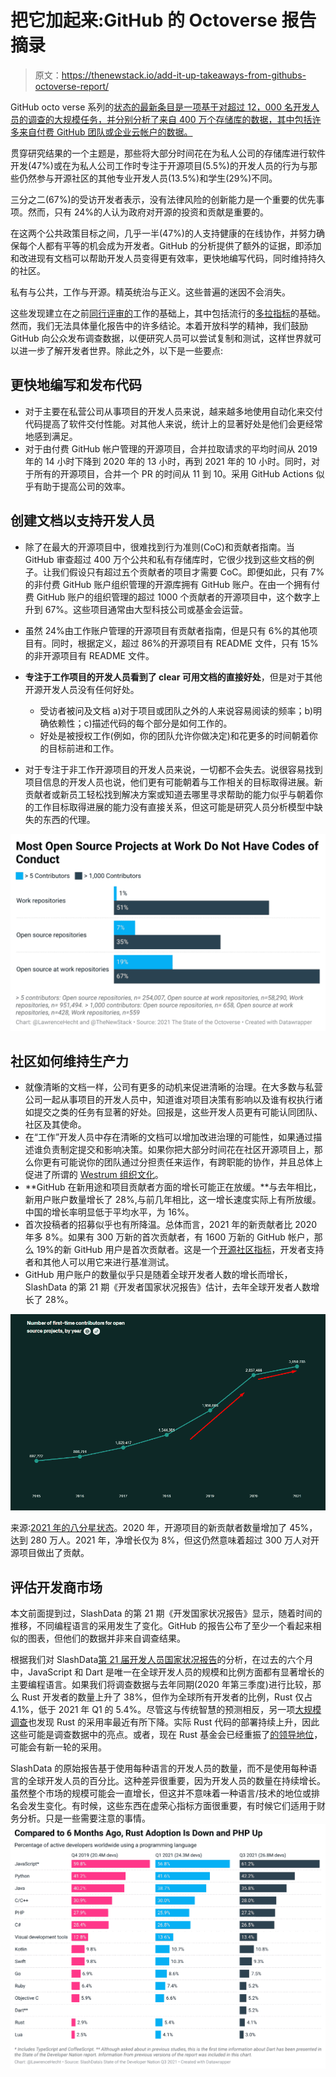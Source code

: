 # 把它加起来:GitHub 的 Octoverse 报告摘录

> 原文：<https://thenewstack.io/add-it-up-takeaways-from-githubs-octoverse-report/>

GitHub octo verse 系列的[状态的最新条目是一项基于对超过 12，000 名开发人员的调查的大规模任务，并分别分析了来自 400 万个存储库的数据，其中包括许多来自付费 GitHub 团队或企业云帐户的数据。](https://octoverse.github.com/)

贯穿研究结果的一个主题是，那些将大部分时间花在为私人公司的存储库进行软件开发(47%)或在为私人公司工作时专注于开源项目(5.5%)的开发人员的行为与那些仍然参与开源社区的其他专业开发人员(13.5%)和学生(29%)不同。

三分之二(67%)的受访开发者表示，没有法律风险的创新能力是一个重要的优先事项。然而，只有 24%的人认为政府对开源的投资和贡献是重要的。

在这两个公共政策目标之间，几乎一半(47%)的人支持健康的在线协作，并努力确保每个人都有平等的机会成为开发者。GitHub 的分析提供了额外的证据，即添加和改进现有文档可以帮助开发人员变得更有效率，更快地编写代码，同时维持持久的社区。

私有与公共，工作与开源。精英统治与正义。这些普遍的迷因不会消失。

这些发现建立在之前[同行评审的](https://ieeexplore.ieee.org/document/8643844)工作的基础上，其中包括流行的[多拉指标](https://www.devops-research.com/research.html)的基础。然而，我们无法具体量化报告中的许多结论。本着开放科学的精神，我们鼓励 GitHub 向公众发布调查数据，以便研究人员可以尝试复制和测试，这样世界就可以进一步了解开发者世界。除此之外，以下是一些要点:

## **更快地编写和发布代码**

*   对于主要在私营公司从事项目的开发人员来说，越来越多地使用自动化来交付代码提高了软件交付性能。对其他人来说，统计上的显著好处是他们会更经常地感到满足。
*   对于由付费 GitHub 帐户管理的开源项目，合并拉取请求的平均时间从 2019 年的 14 小时下降到 2020 年的 13 小时，再到 2021 年的 10 小时。同时，对于所有的开源项目，合并一个 PR 的时间从 11 到 10。采用 GitHub Actions 似乎有助于提高公司的效率。

## 创建文档以支持开发人员

*   除了在最大的开源项目中，很难找到行为准则(CoC)和贡献者指南。当 GitHub 审查超过 400 万个公共和私有存储库时，它很少找到这些文档的例子。让我们假设只有超过五个贡献者的项目才需要 CoC。即便如此，只有 7%的非付费 GitHub 账户组织管理的开源库拥有 GitHub 账户。在由一个拥有付费 GitHub 账户的组织管理的超过 1000 个贡献者的开源项目中，这个数字上升到 67%。这些项目通常由大型科技公司或基金会运营。
*   虽然 24%由工作账户管理的开源项目有贡献者指南，但是只有 6%的其他项目有。同时，根据定义，超过 86%的开源项目有 README 文件，只有 15%的非开源项目有 README 文件。
*   **专注于工作项目的开发人员看到了 clear 可用文档的直接好处**，但是对于其他开源开发人员没有任何好处。
    *   受访者被问及文档 a)对于项目或团队之外的人来说容易阅读的频率；b)明确依赖性；c)描述代码的每个部分是如何工作的。
    *   好处是被授权工作(例如，你的团队允许你做决定)和花更多的时间朝着你的目标前进和工作。

*   对于专注于非工作开源项目的开发人员来说，一切都不会失去。说很容易找到项目信息的开发人员也说，他们更有可能朝着与工作相关的目标取得进展。新贡献者或新员工轻松找到解决方案或知道去哪里寻求帮助的能力似乎与朝着你的工作目标取得进展的能力没有直接关系，但这可能是研究人员分析模型中缺失的东西的代理。

![Open source repositories Open source at work repositories Work repositories](img/dab499693dbf3ebd6bf1d2962e688483.png)

## **社区如何维持生产力**

*   就像清晰的文档一样，公司有更多的动机来促进清晰的治理。在大多数与私营公司一起从事项目的开发人员中，知道谁对项目决策有影响以及谁有权执行诸如提交之类的任务有显著的好处。回报是，这些开发人员更有可能认同团队、社区及其使命。
*   在“工作”开发人员中存在清晰的文档可以增加改进治理的可能性，如果通过描述谁负责制定提交和影响决策。如果你把大部分时间花在社区开源项目上，那么你更有可能说你的团队通过分担责任来运作，有跨职能的协作，并且总体上促进了所谓的 [Westrum 组织文化](https://cloud.google.com/architecture/devops/devops-culture-westrum-organizational-culture)。
*   **GitHub 在新用途和项目贡献者方面的增长可能正在放缓。**与去年相比，新用户账户数量增长了 28%,与前几年相比，这一增长速度实际上有所放缓。中国的增长率明显低于平均水平，为 16%。
*   首次投稿者的招募似乎也有所降温。总体而言，2021 年的新贡献者比 2020 年多 8%。如果有 300 万新的首次贡献者，有 1600 万新的 GitHub 帐户，那么 19%的新 GitHub 用户是首次贡献者。这是一个[开源社区指标](https://chaoss.community/metrics/)，开发者支持者和其他人可以用它来进行基准测试。
*   GitHub 用户账户的数量似乎只是随着全球开发者人数的增长而增长，SlashData 的第 21 期《开发者国家状况报告》估计，去年全球开发者人数增长了 28%。

![Number of first-time contributors for open source projects, by year, extracted from 4M+ repos](img/1a3e2bed4f1b5b9930b0071aecbb7cd3.png)

来源:[2021 年的八分星状态](https://octoverse.github.com/sustainable-communities/)。2020 年，开源项目的新贡献者数量增加了 45%，达到 280 万人。2021 年，净增长仅为 8%，但这仍然意味着超过 300 万人对开源项目做出了贡献。

## 评估开发商市场

本文前面提到过，SlashData 的第 21 期《开发国家状况报告》显示，随着时间的推移，不同编程语言的采用发生了变化。GitHub 的报告公布了至少一个看起来相似的图表，但他们的数据并非来自调查结果。

根据我们对 SlashData[第 21 届开发人员国家状况报告](https://slashdata-website-cms.s3.amazonaws.com/sample_reports/_TPqMJKJpsfPe7ph.pdf)的分析，在过去的六个月中，JavaScript 和 Dart 是唯一在全球开发人员的规模和比例方面都有显著增长的主要编程语言。如果我们将调查数据与去年同期(2020 年第三季度)进行比较，那么 Rust 开发者的数量上升了 38%，但作为全球所有开发者的比例，Rust 仅占 4.1%，低于 2021 年 Q1 的 5.4%。尽管这与传统智慧的预测相反，另一项[大规模调查](https://thenewstack.io/fewer-rust-developers-target-webassembly/)也发现 Rust 的采用率最近有所下降。实际 Rust 代码的部署持续上升，因此这些可能是调查数据中的亮点。或者，现在 Rust 基金会已经重振了[的领导地位](https://foundation.rust-lang.org/news/2021-11-17-news-announcing-rebecca-rumbul-executive-director-ceo/)，可能会有新一轮的采用。

SlashData 的原始报告基于使用每种语言的开发人员的数量，而不是使用每种语言的全球开发人员的百分比。这种差异很重要，因为开发人员的数量在持续增长。虽然整个市场的规模可能会一直增长，但这并不意味着一种语言/技术的地位或排名会发生变化。有时候，这些东西在虚荣心指标方面很重要，有时候它们适用于财务分析。只是一些需要注意的事情。![Percentage of active developers worldwide using a programming language](img/c8254a9ba59783415874951b6e5a6a08.png)

<svg xmlns:xlink="http://www.w3.org/1999/xlink" viewBox="0 0 68 31" version="1.1"><title>Group</title> <desc>Created with Sketch.</desc></svg>